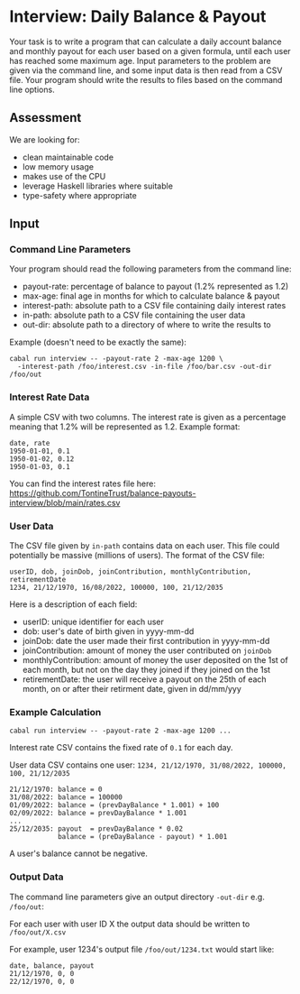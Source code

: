 # Interview: Daily Balance & Payout

Your task is to write a program that can calculate a daily account balance and
monthly payout for each user based on a given formula, until each user has
reached some maximum age. Input parameters to the problem are given via the
command line, and some input data is then read from a CSV file. Your program
should write the results to files based on the command line options.

## Assessment

We are looking for:
- clean maintainable code
- low memory usage
- makes use of the CPU
- leverage Haskell libraries where suitable
- type-safety where appropriate

## Input

### Command Line Parameters

Your program should read the following parameters from the command line:
- payout-rate:   percentage of balance to payout (1.2% represented as 1.2)
- max-age:       final age in months for which to calculate balance & payout
- interest-path: absolute path to a CSV file containing daily interest rates
- in-path:       absolute path to a CSV file containing the user data
- out-dir:      absolute path to a directory of where to write the results to

Example (doesn't need to be exactly the same):

```
cabal run interview -- -payout-rate 2 -max-age 1200 \
  -interest-path /foo/interest.csv -in-file /foo/bar.csv -out-dir /foo/out
```

### Interest Rate Data

A simple CSV with two columns. The interest rate is given as a percentage
meaning that 1.2% will be represented as 1.2. Example format:

```
date, rate
1950-01-01, 0.1
1950-01-02, 0.12
1950-01-03, 0.1
```

You can find the interest rates file here:
https://github.com/TontineTrust/balance-payouts-interview/blob/main/rates.csv

### User Data

The CSV file given by `in-path` contains data on each user. This file could
potentially be massive (millions of users). The format of the CSV file:

```
userID, dob, joinDob, joinContribution, monthlyContribution, retirementDate
1234, 21/12/1970, 16/08/2022, 100000, 100, 21/12/2035
```

Here is a description of each field:
- userID: unique identifier for each user
- dob: user's date of birth given in yyyy-mm-dd
- joinDob: date the user made their first contribution in yyyy-mm-dd
- joinContribution: amount of money the user contributed on `joinDob`
- monthlyContribution: amount of money the user deposited on the 1st of each
  month, but not on the day they joined if they joined on the 1st
- retirementDate: the user will receive a payout on the 25th of each month, on
  or after their retirment date, given in dd/mm/yyy

### Example Calculation

`cabal run interview -- -payout-rate 2 -max-age 1200 ...`

Interest rate CSV contains the fixed rate of `0.1` for each day.

User data CSV contains one user:
`1234, 21/12/1970, 31/08/2022, 100000, 100, 21/12/2035`

```
21/12/1970: balance = 0
31/08/2022: balance = 100000
01/09/2022: balance = (prevDayBalance * 1.001) + 100
02/09/2022: balance = prevDayBalance * 1.001
...
25/12/2035: payout  = prevDayBalance * 0.02
            balance = (preDayBalance - payout) * 1.001
```

A user's balance cannot be negative.

### Output Data

The command line parameters give an output directory `-out-dir` e.g. `/foo/out`:

For each user with user ID X the output data should be written to `/foo/out/X.csv`

For example, user 1234's output file `/foo/out/1234.txt` would start like:

```
date, balance, payout
21/12/1970, 0, 0
22/12/1970, 0, 0
```
